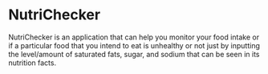 # NutriChecker
NutriChecker is an application that can help you monitor your food intake or if a particular food that you intend to eat is unhealthy or not just by inputting the level/amount of saturated fats, sugar, and sodium that can be seen in its nutrition facts.
